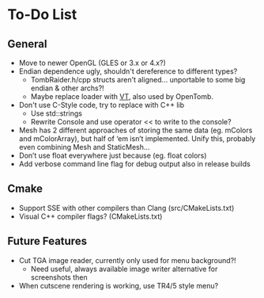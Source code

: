 # To-Do List

## General

* Move to newer OpenGL (GLES or 3.x or 4.x?)
* Endian dependence ugly, shouldn't dereference to different types?
    * TombRaider.h/cpp structs aren't aligned... unportable to some big endian & other archs?!
    * Maybe replace loader with [VT](http://icculus.org/vt/), also used by OpenTomb.
* Don't use C-Style code, try to replace with C++ lib
    * Use std::strings
    * Rewrite Console and use operator << to write to the console?
* Mesh has 2 different approaches of storing the same data (eg. mColors and mColorArray), but half of ‘em isn’t implemented. Unify this, probably even combining Mesh and StaticMesh...
* Don’t use float everywhere just because (eg. float colors)
* Add verbose command line flag for debug output also in release builds

## Cmake

* Support SSE with other compilers than Clang (src/CMakeLists.txt)
* Visual C++ compiler flags? (CMakeLists.txt)

## Future Features

* Cut TGA image reader, currently only used for menu background?!
    * Need useful, always available image writer alternative for screenshots then
* When cutscene rendering is working, use TR4/5 style menu?

